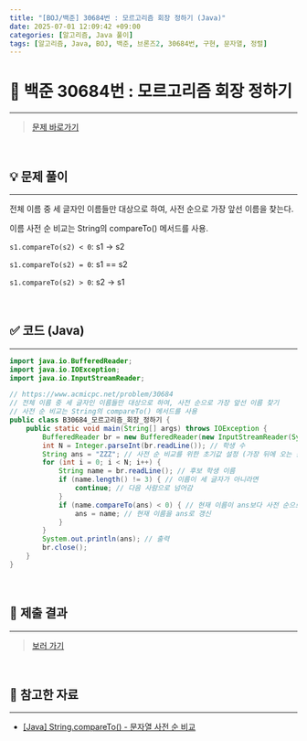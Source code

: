 ```yaml
---
title: "[BOJ/백준] 30684번 : 모르고리즘 회장 정하기 (Java)"
date: 2025-07-01 12:09:42 +09:00
categories: [알고리즘, Java 풀이]
tags: [알고리즘, Java, BOJ, 백준, 브론즈2, 30684번, 구현, 문자열, 정렬]
---
```


<!-- ========================================================================== -->

# 📘 백준 30684번 : 모르고리즘 회장 정하기 

---

> [문제 바로가기](https://www.acmicpc.net/problem/30684)

<br>

<!-- ========================================================================== -->

## 💡 문제 풀이

---

전체 이름 중 세 글자인 이름들만 대상으로 하여, 사전 순으로 가장 앞선 이름을 찾는다. 

이름 사전 순 비교는 String의 compareTo() 메서드를 사용.

`s1.compareTo(s2) < 0`: s1 -> s2

`s1.compareTo(s2) = 0`: s1 == s2

`s1.compareTo(s2) > 0`: s2 -> s1

<br>

<!-- ========================================================================== -->

## ✅ 코드 (Java)

---

```java
import java.io.BufferedReader;
import java.io.IOException;
import java.io.InputStreamReader;

// https://www.acmicpc.net/problem/30684
// 전체 이름 중 세 글자인 이름들만 대상으로 하여, 사전 순으로 가장 앞선 이름 찾기
// 사전 순 비교는 String의 compareTo() 메서드를 사용
public class B30684_모르고리즘_회장_정하기 {
	public static void main(String[] args) throws IOException {
		BufferedReader br = new BufferedReader(new InputStreamReader(System.in));
		int N = Integer.parseInt(br.readLine()); // 학생 수
		String ans = "ZZZ"; // 사전 순 비교를 위한 초기값 설정 (가장 뒤에 오는 값으로 초기화)
		for (int i = 0; i < N; i++) {
			String name = br.readLine(); // 후보 학생 이름
			if (name.length() != 3) { // 이름이 세 글자가 아니라면
				continue; // 다음 사람으로 넘어감
			}
			if (name.compareTo(ans) < 0) { // 현재 이름이 ans보다 사전 순으로 앞선다면
				ans = name; // 현재 이름을 ans로 갱신
			}
		}
		System.out.println(ans); // 출력
		br.close();
	}
}
```

<br>

<!-- ========================================================================== -->

## 💾 제출 결과

---

> [보러 가기](https://www.acmicpc.net/status?from_mine=1&problem_id=30684&user_id=juyn2000)

<br>

<!-- ========================================================================== -->

<!-- ## 🧩 새롭게 알게 된 점

---



<br> -->

<!-- ========================================================================== -->


## 🔗 참고한 자료

---

- [[Java] String.compareTo() - 문자열 사전 순 비교](https://juyeoon.github.io/posts/java-string-compareto/)
<!-- 
- []() -->

<br>


